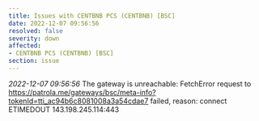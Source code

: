 ```yaml
---
title: Issues with CENTBNB PCS (CENTBNB) [BSC]
date: 2022-12-07 09:56:56
resolved: false
severity: down
affected:
- CENTBNB PCS (CENTBNB) [BSC]
section: issue
---
```


*2022-12-07 09:56:56* The gateway is unreachable: FetchError request to https://patrola.me/gateways/bsc/meta-info?tokenId=tti_ac94b6c8081008a3a54cdae7 failed, reason: connect ETIMEDOUT 143.198.245.114:443